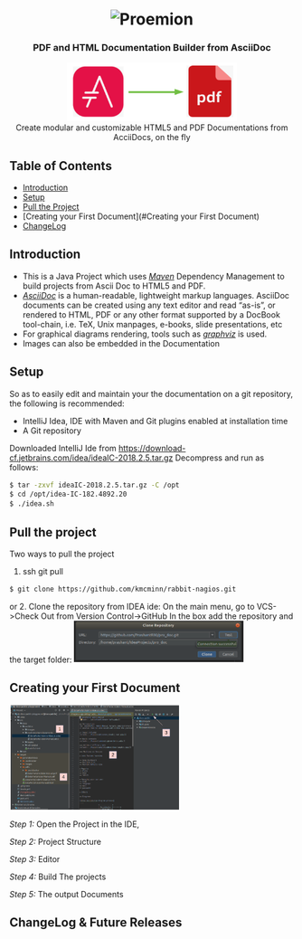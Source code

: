 <h1 align="center">
	<img
		width="400"
		alt="Proemion"
		src="https://upload.wikimedia.org/wikipedia/commons/8/8c/Proemion_Logo.jpg">
</h1>

<h3 align="center">
PDF and HTML Documentation Builder from AsciiDoc
</h3>


<p align="center">
	<img 	width="300" src="https://github.com/PrashantR30/pro_doc/blob/master/images/adoc_to_pdf.png" width="550">
  <br>
  Create modular and customizable HTML5 and PDF Documentations from AcciiDocs, on the fly

</p>



 ## Table of Contents
 - [Introduction](#introduction)
 - [Setup](#setup)
 - [Pull the Project](#pullproject)
 - [Creating your First Document](#Creating your First Document)
 - [ChangeLog](#Changelog)


 ## Introduction
 - This is a Java Project which uses [*Maven*](https://maven.apache.org) Dependency Management to build projects from Ascii Doc to HTML5 and PDF.
 - [*AsciiDoc*](https://asciidoctor.org/docs/) is a human-readable, lightweight markup languages.  AsciiDoc documents can be created using any text editor and read “as-is”, or rendered to HTML, PDF or any other format supported by a DocBook tool-chain, i.e. TeX, Unix manpages, e-books, slide presentations, etc
 - For graphical diagrams rendering, tools such as [*graphviz*](www.graphviz.org) is used.
 - Images can also be embedded in the Documentation

 ## Setup

 So as to easily edit and maintain your the documentation on a git repository, the following is recommended:

  - IntelliJ Idea, IDE with Maven and Git plugins enabled at installation time
  - A Git repository


 Downloaded IntelliJ Ide from https://download-cf.jetbrains.com/idea/ideaIC-2018.2.5.tar.gz
 Decompress and run as follows:
 ```sh
 $ tar -zxvf ideaIC-2018.2.5.tar.gz -C /opt
 $ cd /opt/idea-IC-182.4892.20
 $ ./idea.sh
```

 ## Pull the project
Two ways to pull the project
1. ssh git pull
```sh
$ git clone https://github.com/kmcminn/rabbit-nagios.git
```
or
2. Clone the repository from IDEA ide:
On the main menu, go to VCS->Check Out from Version Control->GitHub
In the box add the repository and the target folder:
<img src="https://github.com/PrashantR30/pro_doc/blob/master/images/pull.png" width="300">


 ## Creating your First Document

 <img src="https://github.com/PrashantR30/pro_doc/blob/master/images/steps.png" width="300">



 *Step 1:*
 Open the Project in the IDE,

 *Step 2:*
 Project Structure

 *Step 3:*
 Editor

*Step 4:*
 Build The projects

*Step 5:*
 The output Documents












 ## ChangeLog & Future Releases
